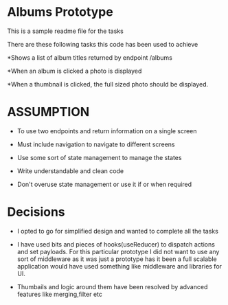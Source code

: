 # Albums Prototype
This is a sample readme file for the tasks

There are these following tasks this code has been used to achieve 

*Shows a list of album titles returned by endpoint /albums

*When an album is clicked a photo is displayed

*When a thumbnail is clicked, the full sized photo should be displayed.


# ASSUMPTION
*   To use two endpoints and return information on a single screen

*   Must include navigation to navigate to different screens 

*   Use some sort of state management to manage the states

*   Write understandable and clean code    

*   Don't overuse state management or use it if or when required

#   Decisions

*  I opted to go for simplified design and wanted to complete all the tasks 

*   I have used bits and pieces of hooks(useReducer) to dispatch actions and set payloads. For this particular prototype I did not want to use any sort of middleware as it was just a prototype has it been a full scalable application would have used something like middleware and libraries for UI.

* Thumbails and logic around them have been resolved by advanced features like merging,filter etc


